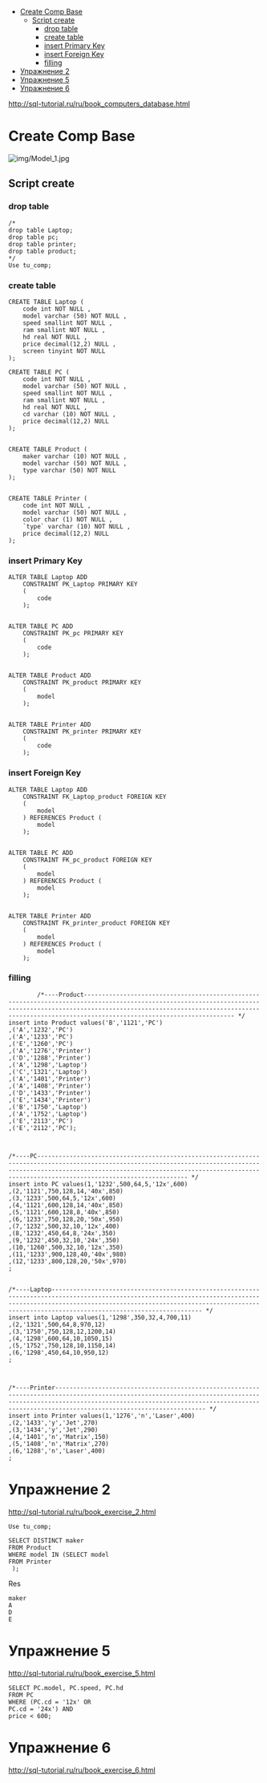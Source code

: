 <!-- Start Document Outline -->

* [Create Comp Base](#create-comp-base)
	* [Script create](#script-create)
		* [drop table](#drop-table)
		* [create table](#create-table)
		* [insert Primary Key](#insert-primary-key)
		* [insert Foreign Key](#insert-foreign-key)
		* [filling](#filling)
* [Упражнение 2](#упражнение-2)
* [Упражнение 5](#упражнение-5)
* [Упражнение 6](#упражнение-6)

<!-- End Document Outline -->
<a href="http://sql-tutorial.ru/ru/book_computers_database.html" target="_blank">http://sql-tutorial.ru/ru/book_computers_database.html</a>
# Create Comp Base
![img/Model_1.jpg](img/Model_1.jpg)
## Script create
### drop table
    /*
    drop table Laptop;
    drop table pc;
    drop table printer;
    drop table product;
    */
    Use tu_comp;
### create table
    CREATE TABLE Laptop (
    	code int NOT NULL ,
    	model varchar (50) NOT NULL ,
    	speed smallint NOT NULL ,
    	ram smallint NOT NULL ,
    	hd real NOT NULL ,
    	price decimal(12,2) NULL ,
    	screen tinyint NOT NULL 
    ); 
    
    CREATE TABLE PC (
    	code int NOT NULL ,
    	model varchar (50) NOT NULL ,
    	speed smallint NOT NULL ,
    	ram smallint NOT NULL ,
    	hd real NOT NULL ,
    	cd varchar (10) NOT NULL ,
    	price decimal(12,2) NULL 
    ); 
    
    
    CREATE TABLE Product (
    	maker varchar (10) NOT NULL ,
    	model varchar (50) NOT NULL ,
    	type varchar (50) NOT NULL 
    ); 
    
    
    CREATE TABLE Printer (
    	code int NOT NULL ,
    	model varchar (50) NOT NULL ,
    	color char (1) NOT NULL ,
    	`type` varchar (10) NOT NULL ,
    	price decimal(12,2) NULL 
    ); 
    
### insert Primary Key
    ALTER TABLE Laptop ADD 
    	CONSTRAINT PK_Laptop PRIMARY KEY 
    	(
    		code
    	);   
    
    
    ALTER TABLE PC ADD 
    	CONSTRAINT PK_pc PRIMARY KEY 
    	(
    		code
    	);   
    
    
    ALTER TABLE Product ADD 
    	CONSTRAINT PK_product PRIMARY KEY 
    	(
    		model
    	);   
    
    
    ALTER TABLE Printer ADD 
    	CONSTRAINT PK_printer PRIMARY KEY 
    	(
    		code
    	);   
    
###  insert Foreign Key
    ALTER TABLE Laptop ADD 
    	CONSTRAINT FK_Laptop_product FOREIGN KEY 
    	(
    		model
    	) REFERENCES Product (
    		model
    	);
    
    
    ALTER TABLE PC ADD 
    	CONSTRAINT FK_pc_product FOREIGN KEY 
    	(
    		model
    	) REFERENCES Product (
    		model
    	);
    
    
    ALTER TABLE Printer ADD 
    	CONSTRAINT FK_printer_product FOREIGN KEY 
    	(
    		model
    	) REFERENCES Product (
    		model
    	);
### filling	
        	/*----Product------------------------------------------------------------------------------------------------------------------------------------------------------------------------------------------------------------------------------------------------------------ */
    insert into Product values('B','1121','PC')
    ,('A','1232','PC')
    ,('A','1233','PC')
    ,('E','1260','PC')
    ,('A','1276','Printer')
    ,('D','1288','Printer')
    ,('A','1298','Laptop')
    ,('C','1321','Laptop')
    ,('A','1401','Printer')
    ,('A','1408','Printer')
    ,('D','1433','Printer')
    ,('E','1434','Printer')
    ,('B','1750','Laptop')
    ,('A','1752','Laptop')
    ,('E','2113','PC')
    ,('E','2112','PC');
    
    
                                                                                                                                                                                                                                                                     
    /*----PC------------------------------------------------------------------------------------------------------------------------------------------------------------------------------------------------------------------------------------------------------------ */
    insert into PC values(1,'1232',500,64,5,'12x',600)
    ,(2,'1121',750,128,14,'40x',850)
    ,(3,'1233',500,64,5,'12x',600)
    ,(4,'1121',600,128,14,'40x',850)
    ,(5,'1121',600,128,8,'40x',850)
    ,(6,'1233',750,128,20,'50x',950)
    ,(7,'1232',500,32,10,'12x',400)
    ,(8,'1232',450,64,8,'24x',350)
    ,(9,'1232',450,32,10,'24x',350)
    ,(10,'1260',500,32,10,'12x',350)
    ,(11,'1233',900,128,40,'40x',980)
    ,(12,'1233',800,128,20,'50x',970)
    ;
    
                                                                                                                                                                                                                                                                     
    /*----Laptop------------------------------------------------------------------------------------------------------------------------------------------------------------------------------------------------------------------------------------------------------------ */
    insert into Laptop values(1,'1298',350,32,4,700,11)
    ,(2,'1321',500,64,8,970,12)
    ,(3,'1750',750,128,12,1200,14)
    ,(4,'1298',600,64,10,1050,15)
    ,(5,'1752',750,128,10,1150,14)
    ,(6,'1298',450,64,10,950,12)
    ;
    
    
                                                                                                                                                                                                                                                                     
    /*----Printer------------------------------------------------------------------------------------------------------------------------------------------------------------------------------------------------------------------------------------------------------------ */
    insert into Printer values(1,'1276','n','Laser',400)
    ,(2,'1433','y','Jet',270)
    ,(3,'1434','y','Jet',290)
    ,(4,'1401','n','Matrix',150)
    ,(5,'1408','n','Matrix',270)
    ,(6,'1288','n','Laser',400)
    ;

# Упражнение 2
<a href="http://sql-tutorial.ru/ru/book_exercise_2.html" target="_blank">http://sql-tutorial.ru/ru/book_exercise_2.html</a>

    Use tu_comp;
    
    SELECT DISTINCT maker
    FROM Product 
    WHERE model IN (SELECT model
    FROM Printer
     );

Res

    maker
    A
    D
    E
# Упражнение 5
<a href="http://sql-tutorial.ru/ru/book_exercise_5.html" target="_blank">http://sql-tutorial.ru/ru/book_exercise_5.html</a>

    SELECT PC.model, PC.speed, PC.hd 
    FROM PC 
    WHERE (PC.cd = '12x' OR 
    PC.cd = '24x') AND 
    price < 600;
    
# Упражнение 6
<a href="http://sql-tutorial.ru/ru/book_exercise_6.html" target="_blank">http://sql-tutorial.ru/ru/book_exercise_6.html</a>

